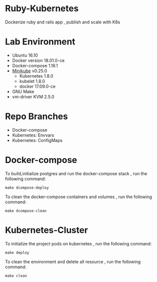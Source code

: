 # Ruby-Kubernetes
Dockerize ruby and rails app , publish and scale with K8s

# Lab Environment

* Ubuntu 16.10
* Docker version 18.01.0-ce
* Docker-compose 1.16.1
* [Minikube](https://kubernetes.io/docs/tasks/tools/install-minikube/) v0.25.0
   * Kubernetes 1.8.0
   * kubelet 1.8.0
   * docker 17.09.0-ce
* GNU Make 
* vm-driver KVM 2.5.0


# Repo Branches
* Docker-compose
* Kubernetes: Envvars
* Kubernetes: ConfigMaps

# Docker-compose 
To build,initialize postgres and run the docker-compose stack , run the following command:
```
make dcompose-deploy
```

To clean the docker-compose containers and volumes , run the following command:

```
make dcompose-clean
```

# Kubernetes-Cluster

To initialize the project pods on kubernetes , run the following command:

```
make deploy
```

To clean the environment and delete all resource , run the following command:
```
make clean
```
